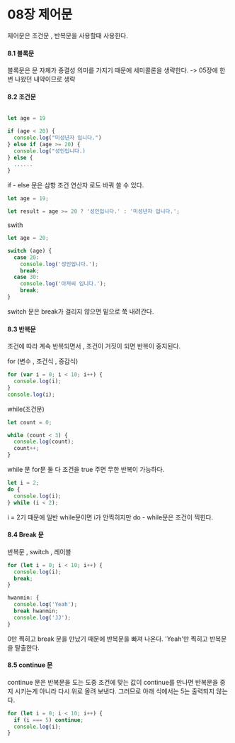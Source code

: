 # 08장 제어문

제어문은 조건문 , 반복문을 사용할때 사용한다.

#### 8.1 블록문

블록문은 문 자체가 종결성 의미를 가지기 때문에 세미콜론을 생략한다.
-> 05장에 한번 나왔던 내약이므로 생략

#### 8.2 조건문

```javascript

let age = 19

if (age < 20) {
  console.log("미성년자 입니다.")
} else if (age >= 20) {
  console.log("성인입니다.)
} else {
  ......
}

```

if - else 문은 삼항 조건 연산자 로도 바꿔 쓸 수 있다.

```javascript
let age = 19;

let result = age >= 20 ? '성인입니다.' : '미성년자 입니다.';
```

swith

```javascript
let age = 20;

switch (age) {
  case 20:
    console.log('성인입니다.');
    break;
  case 30:
    console.log('아저씨 입니다.');
    break;
}
```

switch 문은 break가 걸리지 않으면 밑으로 쭉 내려간다.

#### 8.3 반복문

조건에 따라 계속 반복되면서 , 조건이 거짓이 되면 반복이 중지된다.

for (변수 , 조건식 , 증감식)

```javascript
for (var i = 0; i < 10; i++) {
  console.log(i);
}
console.log(i);
```

while(조건문)

```javascript
let count = 0;

while (count < 3) {
  console.log(count);
  count++;
}
```

while 문 for문 둘 다 조건을 true 주면 무한 반복이 가능하다.

```javascript
let i = 2;
do {
  console.log(i);
} while (i < 2);
```

i = 2기 때문에 일반 while문이면 i가 안찍히지만 do - while문은 조건이 찍힌다.

#### 8.4 Break 문

반복문 , switch , 레이블

```javascript
for (let i = 0; i < 10; i++) {
  console.log(i);
  break;
}

hwanmin: {
  console.log('Yeah');
  break hwanmin;
  console.log('JJ');
}
```

0만 찍히고 break 문을 만났기 때문에 반복문을 빠져 나온다.
'Yeah'만 찍히고 반복문을 탈출한다.

#### 8.5 continue 문

continue 문은 반복문을 도는 도중 조건에 맞는 값이 continue를 만나면 반복문을 중지 시키는게 아니라 다시 위로 올려 보낸다.
그러므로 아래 식에서는 5는 출력되지 않는다.

```javascript
for (let i = 0; i < 10; i++) {
  if (i === 5) continue;
  console.log(i);
}
```
